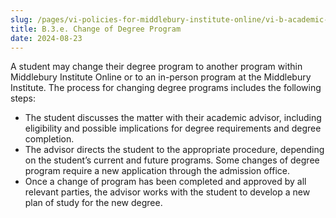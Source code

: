 ```yaml
---
slug: /pages/vi-policies-for-middlebury-institute-online/vi-b-academic-policies/b-3-policies-concerning-enrollment-payment/b-3-e-change-of-degree-program
title: B.3.e. Change of Degree Program
date: 2024-08-23
---
```

A student may change their degree program to another program within Middlebury Institute Online or to an in-person program at the Middlebury Institute. The process for changing degree programs includes the following steps: 

*   The student discusses the matter with their academic advisor, including eligibility and possible implications for degree requirements and degree completion. 
*   The advisor directs the student to the appropriate procedure, depending on the student’s current and future programs. Some changes of degree program require a new application through the admission office. 
*   Once a change of program has been completed and approved by all relevant parties, the advisor works with the student to develop a new plan of study for the new degree.
